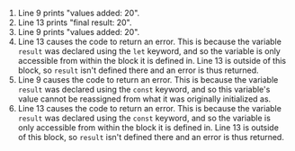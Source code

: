 1. Line 9 prints "values added: 20".
2. Line 13 prints "final result: 20".
3. Line 9 prints "values added: 20".
4. Line 13 causes the code to return an error. This is because the variable `result` was declared using the `let` keyword, and so the variable is only accessible from within the block it is defined in. Line 13 is outside of this block, so `result` isn't defined there and an error is thus returned. 
5. Line 9 causes the code to return an error. This is because the variable `result` was declared using the `const` keyword, and so this variable's value cannot be reassigned from what it was originally initialized as. 
6. Line 13 causes the code to return an error. This is because the variable `result` was declared using the `const` keyword, and so the variable is only accessible from within the block it is defined in. Line 13 is outside of this block, so `result` isn't defined there and an error is thus returned.